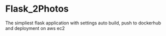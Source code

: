 # Flask_2Photos
The simpliest flask application with settings auto build, push to dockerhub and deployment on aws ec2

